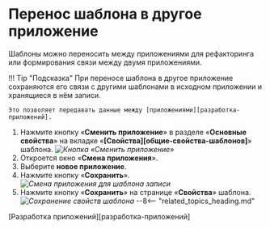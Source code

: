 # Перенос шаблона в другое приложение

Шаблоны можно переносить между приложениями для рефакторинга или формирования связи между двумя приложениями.

!!! Tip "Подсказка"
    При переносе шаблона в другое приложение сохраняются его связи с другими шаблонами в исходном приложении и хранящиеся в нём записи. 

    Это позволяет передавать данные между [приложениями][разработка-приложений].

1. Нажмите кнопку «**Сменить приложение**» в разделе «**Основные свойства**» на вкладке «**[Свойства][общие-свойства-шаблонов]**» шаблона.
*![Кнопка «Сменить приложение»](common_actions_change_app_button.png)*
2. Откроется окно «**Смена приложения**».
3. Выберите **новое приложение**.
4. Нажмите кнопку «**Сохранить**».
*![Смена приложения для шаблона записи](change_app_confirmation.png)*
5. Нажмите кнопку «**Сохранить**» на странице «**Свойства**» шаблона.
*![Сохранение свойств шаблона](template_properties_save_button.png)*
--8<-- "related_topics_heading.md"

[Разработка приложений][разработка-приложений]
